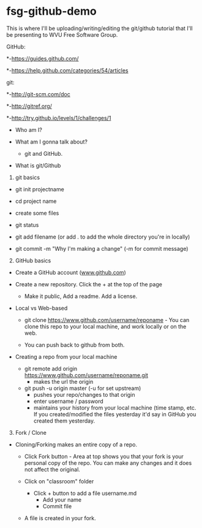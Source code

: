 fsg-github-demo
===============

This is where I'll be uploading/writing/editing the git/github tutorial that I'll be presenting to WVU Free Software Group.

GitHub:

*-https://guides.github.com/

*-https://help.github.com/categories/54/articles

git:

*-http://git-scm.com/doc

*-http://gitref.org/

*-http://try.github.io/levels/1/challenges/1 

- Who am I?

- What am I gonna talk about?

  - git and GitHub.

- What is git/Github


1. git basics

  - git init projectname

  - cd project name

  - create some files
  
  - git status
  
  - git add filename (or add . to add the whole directory you're in locally)
  
  - git commit -m "Why I'm making a change"  (-m for commit message)
  
2. GitHub basics

  - Create a GitHub account  (www.github.com)
  
  - Create a new repository. Click the + at the top of the page

    - Make it public, Add a readme. Add a license.
    
  - Local vs Web-based
  
    - git clone https://www.github.com/username/reponame - You can clone this repo to your local machine, and work             locally or on the web.
    
    - You can push back to github from both.

  - Creating a repo from your local machine
  
    - git remote add origin https://www.github.com/username/reponame.git
      - makes the url the origin
    - git push -u origin master   (-u for set upstream)
      - pushes your repo/changes to that origin
      - enter username / password
      - maintains your history from your local machine (time stamp, etc. If you created/modified the files yesterday it'd         say in GitHub you created them yesterday.

3.  Fork / Clone 

  - Cloning/Forking makes an entire copy of a repo.
  
    - Click Fork button - Area at top shows you that your fork is your personal copy of the repo. You can make any
      changes and it does not affect the original.
    
    - Click on "classroom" folder
      - Click + button to add a file username.md
        - Add your name
        - Commit file
  
    - A file is created in your fork. 
    
    
